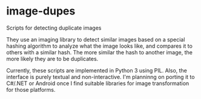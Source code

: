# image-dupes
Scripts for detecting duplicate images

They use an imaging library to detect similar images based on a special 
hashing algorithm to analyze what the image looks like, and compares it 
to others with a similar hash.  The more similar the hash to another 
image, the more likely they are to be duplicates.

Currently, these scripts are implemented in Python 3 using PIL.  Also, 
the interface is purely textual and non-interactive.  I'm planninng on 
porting it to C#/.NET or Android once I find suitable libraries for 
image transformation for those platforms.
